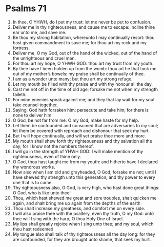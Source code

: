 ﻿# Psalms 71
1. In thee, O YHWH, do I put my trust: let me never be put to confusion. 
2. Deliver me in thy righteousness, and cause me to escape: incline thine ear unto me, and save me. 
3. Be thou my strong habitation, whereunto I may continually resort: thou hast given commandment to save me; for thou art my rock and my fortress. 
4. Deliver me, O my God, out of the hand of the wicked, out of the hand of the unrighteous and cruel man. 
5. For thou art my hope, O YHWH GOD: thou art my trust from my youth. 
6. By thee have I been holden up from the womb: thou art he that took me out of my mother’s bowels: my praise shall be continually of thee. 
7. I am as a wonder unto many; but thou art my strong refuge. 
8. Let my mouth be filled with thy praise and with thy honour all the day. 
9. Cast me not off in the time of old age; forsake me not when my strength faileth. 
10. For mine enemies speak against me; and they that lay wait for my soul take counsel together, 
11. Saying, God hath forsaken him: persecute and take him; for there is none to deliver him. 
12. O God, be not far from me: O my God, make haste for my help. 
13. Let them be confounded and consumed that are adversaries to my soul; let them be covered with reproach and dishonour that seek my hurt. 
14. But I will hope continually, and will yet praise thee more and more. 
15. My mouth shall shew forth thy righteousness and thy salvation all the day; for I know not the numbers thereof. 
16. I will go in the strength of YHWH GOD: I will make mention of thy righteousness, even of thine only. 
17. O God, thou hast taught me from my youth: and hitherto have I declared thy wondrous works. 
18. Now also when I am old and grayheaded, O God, forsake me not; until I have shewed thy strength unto this generation, and thy power to every one that is to come. 
19. Thy righteousness also, O God, is very high, who hast done great things: O God, who is like unto thee! 
20. Thou, which hast shewed me great and sore troubles, shalt quicken me again, and shalt bring me up again from the depths of the earth. 
21. Thou shalt increase my greatness, and comfort me on every side. 
22. I will also praise thee with the psaltery, even thy truth, O my God: unto thee will I sing with the harp, O thou Holy One of Israel. 
23. My lips shall greatly rejoice when I sing unto thee; and my soul, which thou hast redeemed. 
24. My tongue also shall talk of thy righteousness all the day long: for they are confounded, for they are brought unto shame, that seek my hurt. 
